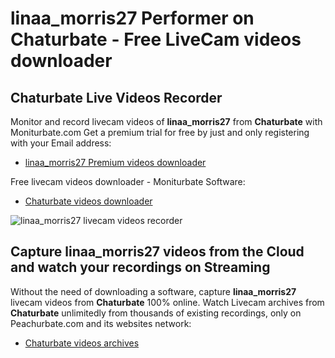 # linaa_morris27 Performer on Chaturbate - Free LiveCam videos downloader

## Chaturbate Live Videos Recorder

Monitor and record livecam videos of **linaa_morris27** from **Chaturbate** with Moniturbate.com
Get a premium trial for free by just and only registering with your Email address:
* [linaa_morris27 Premium videos downloader](https://moniturbate.com/request-demo-licence-key.html)

Free livecam videos downloader - Moniturbate Software:
* [Chaturbate videos downloader](https://moniturbate.com/moniturbate-download-software.html)

![linaa_morris27 livecam videos recorder](https://peachurnet.com/templates/moniturbate-software.png)


## Capture linaa_morris27 videos from the Cloud and watch your recordings on Streaming

Without the need of downloading a software, capture **linaa_morris27** livecam videos from **Chaturbate** 100% online.
Watch Livecam archives from **Chaturbate** unlimitedly from thousands of existing recordings, only on Peachurbate.com and its websites network:
* [Chaturbate videos archives](https://peachurnet.com/)
